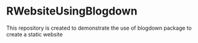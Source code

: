# RWebsiteUsingBlogdown
This repository is created to demonstrate the use of blogdown package to create a static website
